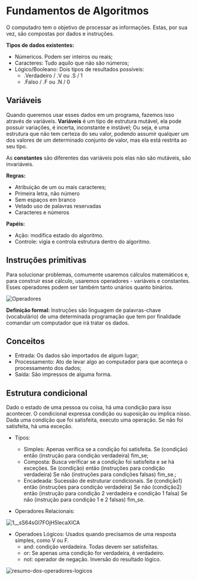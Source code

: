# Fundamentos de Algoritmos

O computadro tem o objetivo de processar as informações. Estas, por sua vez, são compostas por dados e instruções. 

**Tipos de dados existentes:** 

- Númericos. Podem ser inteiros ou reais;
- Caracteres: Tudo aquilo que não são números;
- Lógico/Booleano: Dois tipos de resultados possíveis:
  - .Verdadeiro / .V ou .S / 1
  - .Falso / .F ou .N / 0

## Variáveis

Quando queremos usar esses dados em um programa, fazemos isso através de variáveis. **Variáveis** é um tipo de estrutura mutável, ela pode possuir variações, é incerta, inconstante e instável; Ou seja, é uma estrutura que não tem certeza do seu valor, podendo assumir qualquer um dos valores de um determinado conjunto de valor, mas ela está restrita ao seu tipo.

As **constantes** são diferentes das variáveis pois elas não são mutáveis, são invariáveis.

**Regras:**

- Atribuição de um ou mais caracteres;
- Primeira letra, não número
- Sem espaços em branco
- Vetado uso de palavras reservadas
- Caracteres e números

**Papéis:**

- Ação: modifica estado do algoritmo.
- Controle: vigia e controla estrutura dentro do algoritmo.

## Instruções primitivas

Para solucionar problemas, comumente usaremos cálculos matemáticos e, para construir esse cálculo, usaremos operadores - variáveis e constantes. Esses operadores podem ser também tanto unários quanto binários.

![Operadores](https://user-images.githubusercontent.com/99259323/171850195-00d1284d-032b-4a84-922c-60830023aff6.png)

 **Definição formal:** Instruções são linguagem de palavras-chave (vocabulário) de uma determinada programação que tem por finalidade comandar um computador que irá tratar os dados.

 ## Conceitos

 - Entrada: Os dados são importados de algum lugar;
 - Processamento: Ato de levar algo ao computador para que aconteça o processamento dos dados;
 - Saída: São impressos de alguma forma.
  

 ## Estrutura condicional
 
 Dado o estado de uma pessoa ou coisa, há uma condição para isso acontecer. O condicional expressa condição ou suposição ou implica nisso. Dada uma condição que foi satisfeita, executo uma operação. Se não foi satisfeita, há uma exceção.

   - Tipos: 
     - Simples: Apenas verifica se a condição foi satisfeita. Se (condição) então (instrução para condição verdadeira) fim_se;
     - Composta: Busca verificar se a condição foi satisfeita e se há exceções. Se (condição) então (instruções para condição verdadeira) Se não (instruções para condições falsas) fim_se.;
     - Encadeada: Sucessão de estruturar condicionais. Se (condição1) então (instruções para condição verdadeira) Se não (condição2) então (instrução para condição 2 verdadeira e condição 1 falsa) Se não (instrução para condição 1 e 2 falsas) fim_se.

  - Operadores Relacionais:

![1__sS64sGl7FOjH5lecaXICA](https://user-images.githubusercontent.com/99259323/171872129-fe2e2d94-c47e-422c-be05-3a641eaf76a1.png)

  - Operadoes Lógicos: Usados quando precisamos de uma resposta simples, como V ou F.
    - and: condição verdadeira. Todas devem ser satisfeitas.
    - or: Se apenas uma condição for verdadeira, é verdadeiro.
    - not: operador de negação. Inversão do resultado lógico.

![resumo-dos-operadores-logicos](https://user-images.githubusercontent.com/99259323/171873884-cdce17e4-8305-4948-8610-05d1b39fb672.png)
